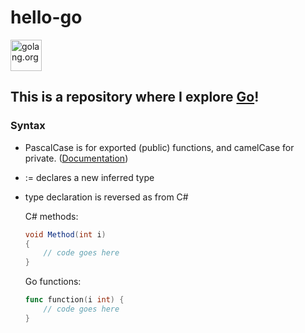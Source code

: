 # hello-go

<a href="https://golang.org">
<img src="https://blog.golang.org/go-brand/Go-Logo/SVG/Go-Logo_Blue.svg" alt="golang.org" height="50">
</a>

## This is a repository where I explore [Go](https://golang.org)!

### Syntax

 - PascalCase is for exported (public) functions, and camelCase for private. ([Documentation](https://golang.org/ref/spec#Exported_identifiers))
 - := declares a new inferred type
 - type declaration is reversed as from C#

    C# methods: 

    ```cs
    void Method(int i)
    {
        // code goes here
    }
    ```
    
    Go functions:

    ```go
    func function(i int) {
        // code goes here
    }
    ```

